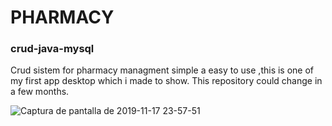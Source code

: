 #                                              PHARMACY
###                                        crud-java-mysql
Crud sistem for pharmacy managment simple a easy to use ,this is one of my first app desktop which i made to show.
This repository could change in a few months.


![Captura de pantalla de 2019-11-17 23-57-51](https://user-images.githubusercontent.com/51844945/69021318-2f357b80-0996-11ea-963b-a6a9092bc467.png)
